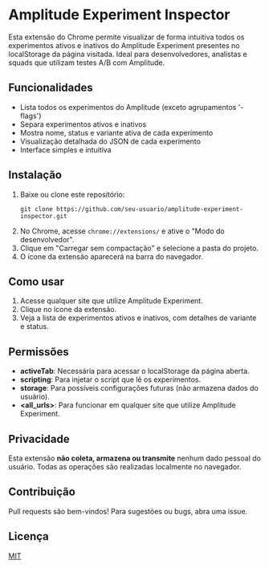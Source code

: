 # Amplitude Experiment Inspector

Esta extensão do Chrome permite visualizar de forma intuitiva todos os experimentos ativos e inativos do Amplitude Experiment presentes no localStorage da página visitada. Ideal para desenvolvedores, analistas e squads que utilizam testes A/B com Amplitude.

## Funcionalidades
- Lista todos os experimentos do Amplitude (exceto agrupamentos '-flags')
- Separa experimentos ativos e inativos
- Mostra nome, status e variante ativa de cada experimento
- Visualização detalhada do JSON de cada experimento
- Interface simples e intuitiva

## Instalação
1. Baixe ou clone este repositório:
   ```
   git clone https://github.com/seu-usuario/amplitude-experiment-inspector.git
   ```
2. No Chrome, acesse `chrome://extensions/` e ative o "Modo do desenvolvedor".
3. Clique em "Carregar sem compactação" e selecione a pasta do projeto.
4. O ícone da extensão aparecerá na barra do navegador.

## Como usar
1. Acesse qualquer site que utilize Amplitude Experiment.
2. Clique no ícone da extensão.
3. Veja a lista de experimentos ativos e inativos, com detalhes de variante e status.

## Permissões
- **activeTab**: Necessária para acessar o localStorage da página aberta.
- **scripting**: Para injetar o script que lê os experimentos.
- **storage**: Para possíveis configurações futuras (não armazena dados do usuário).
- **<all_urls>**: Para funcionar em qualquer site que utilize Amplitude Experiment.

## Privacidade
Esta extensão **não coleta, armazena ou transmite** nenhum dado pessoal do usuário. Todas as operações são realizadas localmente no navegador.

## Contribuição
Pull requests são bem-vindos! Para sugestões ou bugs, abra uma issue.

## Licença
[MIT](LICENSE) 